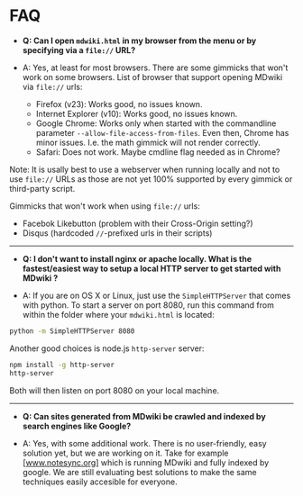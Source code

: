 # FAQ

* __Q: Can I open `mdwiki.html` in my browser from the menu or by specifying via a `file://` URL?__

* A: Yes, at least for most browsers. There are some gimmicks that won't work on some browsers. List of browser that support opening MDwiki via `file://` urls:

  * Firefox (v23): Works good, no issues known.
  * Internet Explorer (v10): Works good, no issues known.
  * Google Chrome: Works only when started with the commandline parameter `--allow-file-access-from-files`. Even then, Chrome has minor issues. I.e. the math gimmick will not render correctly.
  * Safari: Does not work. Maybe cmdline flag needed as in Chrome?

Note: It is usally best to use a webserver when running locally and not to use `file://` URLs as those are not yet 100% supported by every gimmick or third-party script.

Gimmicks that won't work when using `file://` urls:

* Facebok Likebutton (problem with their Cross-Origin setting?)
* Disqus (hardcoded `//`-prefixed urls in their scripts)

---

* __Q: I don't want to install nginx or apache locally. What is the fastest/easiest way to setup a local HTTP server to get started with MDwiki ?__

* A: If you are on OS X or Linux, just use the `SimpleHTTPServer` that comes with python. To start a server on port 8080, run this command from within the folder where your `mdwiki.html` is located:

```bash
python -m SimpleHTTPServer 8080
```

Another good choices is node.js `http-server` server:

```bash
npm install -g http-server
http-server
```

Both will then listen on port 8080 on your local machine.

---

* __Q: Can sites generated from MDwiki be crawled and indexed by search engines like Google?__

* A: Yes, with some additional work. There is no user-friendly, easy solution yet, but we are working on it. Take for example [www.notesync.org] which is running MDwiki and fully indexed by google. We are still evaluating best solutions to make the same techniques easily accesible for everyone.

[www.notesync.org]: http://www.notesync.org/
